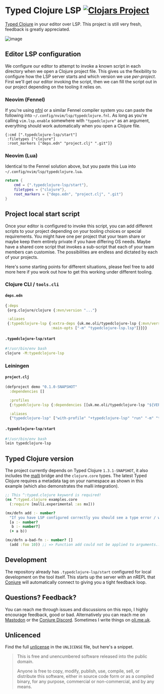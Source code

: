 # Typed Clojure LSP [![Clojars Project](https://img.shields.io/clojars/v/uk.me.oli/typedclojure-lsp.svg)](https://clojars.org/uk.me.oli/typedclojure-lsp)

[Typed Clojure](https://github.com/typedclojure/typedclojure) in your editor over LSP. This project is still very fresh, feedback is greatly appreciated.

![image](https://github.com/user-attachments/assets/7ed4cfd3-8c5a-4b01-a456-6c186c1ee094)

## Editor LSP configuration

We configure our editor to attempt to invoke a known script in each directory when we open a Clojure project file. This gives us the flexibility to configure how the LSP server starts and which version we use _per-project_. First we'll get our editor invoking the script, then we can fill the script out in our project depending on the tooling it relies on.

### Neovim (Fennel)

If you're using [nfnl](https://github.com/Olical/nfnl) or a similar Fennel compiler system you can paste the following into `~/.config/nvim/lsp/typedclojure.fnl`. As long as you're calling `vim.lsp.enable` somewhere with `"typedclojure"` as an argument, everything should work automatically when you open a Clojure file.

```fennel
{:cmd [".typedclojure-lsp/start"]
 :filetypes ["clojure"]
 :root_markers ["deps.edn" "project.clj" ".git"]}
```

### Neovim (Lua)

Identical to the Fennel solution above, but you paste this Lua into `~/.config/nvim/lsp/typedclojure.lua`.

```lua
return {
    cmd = {".typedclojure-lsp/start"},
    filetypes = {"clojure"},
    root_markers = {"deps.edn", "project.clj", ".git"}
}
```

## Project local start script

Once your editor is configured to invoke this script, you can add different scripts to your project depending on your tooling choices or special requirements. You might have one per project that your team share or maybe keep them entirely private if you have differing OS needs. Maybe have a shared core script that invokes a sub-script that each of your team members can customise. The possibilities are endless and dictated by each of your projects.

Here's some starting points for different situations, please feel free to add more here if you work out how to get this working under different tooling.

### Clojure CLI / `tools.cli`

#### `deps.edn`

```clojure
{:deps
 {org.clojure/clojure {:mvn/version "..."}

 :aliases
 {:typedclojure-lsp {:extra-deps {uk.me.oli/typedclojure-lsp {:mvn/version "${VERSION (see clojars badge)}"}}
                     :main-opts ["-m" "typedclojure-lsp.lsp"]}}}}
```

#### `.typedclojure-lsp/start`

```bash
#!/usr/bin/env bash
clojure -M:typedclojure-lsp
```

### Leiningen

#### `project.clj`

```clojure
(defproject demo "0.1.0-SNAPSHOT"
  :dependencies []

  :profiles
  {:typedclojure-lsp {:dependencies [[uk.me.oli/typedclojure-lsp "${VERSION (see clojars badge)}"]]}}

  :aliases
  {"typedclojure-lsp" ["with-profile" "+typedclojure-lsp" "run" "-m" "typedclojure-lsp.lsp"]})
```

#### `.typedclojure-lsp/start`

```bash
#!/usr/bin/env bash
lein typedclojure-lsp
```

## Typed Clojure version

The project currently depends on Typed Clojure `1.3.1-SNAPSHOT`, it also includes the [malli](https://github.com/metosin/malli) bridge and the `clojure.core` types. The latest Typed Clojure requires a metadata tag on your namespace as shown in this example (which also demonstrates the malli integration).

```clojure
;; This ^:typed.clojure keyword is required!
(ns ^:typed.clojure examples.core
  (:require [malli.experimental :as mx]))

(mx/defn add :- number?
  "If you have LSP configured correctly you should see a type error / warning if you try to type (add :foo 10) inside this buffer."
  [a :- number?
   b :- number?]
  (+ a b))

(mx/defn a-bad-fn :- number? []
  (add :foo 10)) ;; => Function add could not be applied to arguments... [would appear in your editor]
```

## Development

The repository already has `.typedclojure-lsp/start` configured for local development on the tool itself. This starts up the server with an nREPL that [Conjure](https://github.com/Olical/conjure) will automatically connect to giving you a tight feedback loop.

## Questions? Feedback?

You can reach me through issues and discussions on this repo, I highly encourage feedback, good or bad. Alternatively you can reach me on [Mastodon](https://mastodon.social/@Olical) or the [Conjure Discord](https://discord.gg/wXAMr8F). Sometimes I write things on [oli.me.uk](https://discord.gg/wXAMr8F).

## Unlicenced

Find the full [unlicense](http://unlicense.org/) in the `UNLICENSE` file, but here's a snippet.

> This is free and unencumbered software released into the public domain.
>
> Anyone is free to copy, modify, publish, use, compile, sell, or distribute this software, either in source code form or as a compiled binary, for any purpose, commercial or non-commercial, and by any means.
